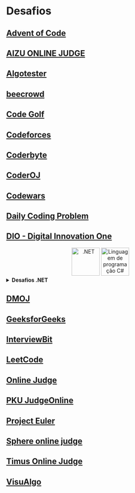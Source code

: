 # Desafios

## [Advent of Code](https://adventofcode.com/)
## [AIZU ONLINE JUDGE](https://judge.u-aizu.ac.jp/)
## [Algotester](https://algotester.com/)
## [beecrowd](https://beecrowd.com/)
## [Code Golf](https://code.golf/)
## [Codeforces](https://codeforces.com/)
## [Coderbyte](https://coderbyte.com/)
## [CoderOJ](https://coderoj.com/)
## [Codewars](https://www.codewars.com/)
## [Daily Coding Problem](https://www.dailycodingproblem.com/)
## [DIO - Digital Innovation One](https://www.dio.me/)

<div align="center">
  <img src="https://www.vectorlogo.zone/logos/dotnet/dotnet-official.svg" width="75" alt=".NET"/>
  <img src="https://cdn.jsdelivr.net/gh/devicons/devicon/icons/csharp/csharp-original.svg" width="75" alt="Linguagem de programação C#"/>
</div>

<details>
  <summary><strong>Desafios .NET</strong></summary>

| Desafio | Linguagem | Status |
| :-: | :-: | :-: |
| Construindo um sistema para um estacionamento | C# | ✔️ |
| Construindo um sistema de hospedagem de um hotel | C# | ✔️ |
| Explorando Análise de Recursos Humanos com Desafios de Código | C# | ✔️ |
| Avaliando o Desempenho Anual dos Funcionários | C# | ✔️ |
| Calculando a Folha de Pagamento | C# | ✔️ |
| Criando um Sistema e Abstraindo um Celular com POO | C# | ✖️ |
| Montando Consultas Relacionais no SQL Server | SQL | ✔️ |
  
</details>

## [DMOJ](https://dmoj.ca/)
## [GeeksforGeeks](https://www.geeksforgeeks.org/)
## [InterviewBit](https://www.interviewbit.com/)
## [LeetCode](https://leetcode.com/)
## [Online Judge](https://onlinejudge.org/)
## [PKU JudgeOnline](http://poj.org/)
## [Project Euler](https://projecteuler.net/)
## [Sphere online judge](https://www.spoj.com/)
## [Timus Online Judge](https://acm.timus.ru/)
## [VisuAlgo](https://visualgo.net/)

